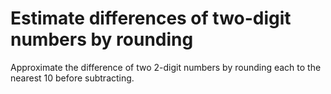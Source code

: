 # Estimate differences of two-digit numbers by rounding

Approximate the difference of two 2-digit numbers by rounding each to the nearest 10 before subtracting.
